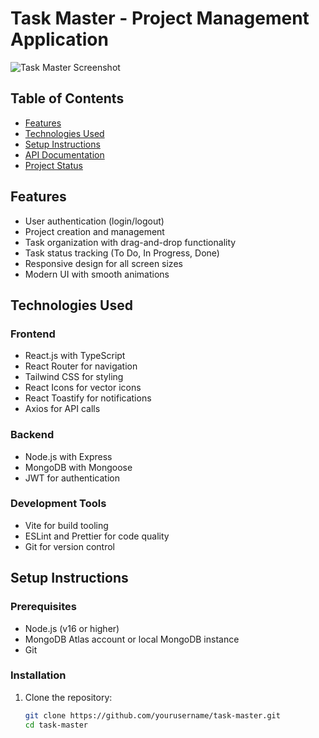 # Task Master - Project Management Application

![Task Master Screenshot](./screenshot.png)

## Table of Contents

- [Features](#features)
- [Technologies Used](#technologies-used)
- [Setup Instructions](#setup-instructions)
- [API Documentation](#api-documentation)
- [Project Status](#project-status)

## Features

- User authentication (login/logout)
- Project creation and management
- Task organization with drag-and-drop functionality
- Task status tracking (To Do, In Progress, Done)
- Responsive design for all screen sizes
- Modern UI with smooth animations

## Technologies Used

### Frontend

- React.js with TypeScript
- React Router for navigation
- Tailwind CSS for styling
- React Icons for vector icons
- React Toastify for notifications
- Axios for API calls

### Backend

- Node.js with Express
- MongoDB with Mongoose
- JWT for authentication

### Development Tools

- Vite for build tooling
- ESLint and Prettier for code quality
- Git for version control

## Setup Instructions

### Prerequisites

- Node.js (v16 or higher)
- MongoDB Atlas account or local MongoDB instance
- Git

### Installation

1. Clone the repository:
   ```bash
   git clone https://github.com/yourusername/task-master.git
   cd task-master
   ```
